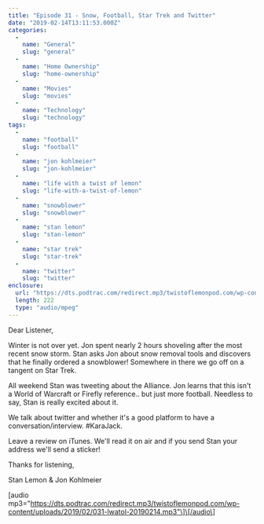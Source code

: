 ```yaml
---
title: "Episode 31 - Snow, Football, Star Trek and Twitter"
date: "2019-02-14T13:11:53.000Z"
categories: 
  - 
    name: "General"
    slug: "general"
  - 
    name: "Home Ownership"
    slug: "home-ownership"
  - 
    name: "Movies"
    slug: "movies"
  - 
    name: "Technology"
    slug: "technology"
tags: 
  - 
    name: "football"
    slug: "football"
  - 
    name: "jon kohlmeier"
    slug: "jon-kohlmeier"
  - 
    name: "life with a twist of lemon"
    slug: "life-with-a-twist-of-lemon"
  - 
    name: "snowblower"
    slug: "snowblower"
  - 
    name: "stan lemon"
    slug: "stan-lemon"
  - 
    name: "star trek"
    slug: "star-trek"
  - 
    name: "twitter"
    slug: "twitter"
enclosure: 
  url: "https://dts.podtrac.com/redirect.mp3/twistoflemonpod.com/wp-content/uploads/2019/02/031-lwatol-20190214.mp3"
  length: 222
  type: "audio/mpeg"
---
```


Dear Listener,

Winter is not over yet. Jon spent nearly 2 hours shoveling after the most recent snow storm. Stan asks Jon about snow removal tools and discovers that he finally ordered a snowblower! Somewhere in there we go off on a tangent on Star Trek.

All weekend Stan was tweeting about the Alliance. Jon learns that this isn't a World of Warcraft or Firefly reference.. but just more football. Needless to say, Stan is really excited about it.

We talk about twitter and whether it's a good platform to have a conversation/interview. #KaraJack.

Leave a review on iTunes. We'll read it on air and if you send Stan your address we'll send a sticker!

Thanks for listening,

Stan Lemon & Jon Kohlmeier

\[audio mp3="https://dts.podtrac.com/redirect.mp3/twistoflemonpod.com/wp-content/uploads/2019/02/031-lwatol-20190214.mp3"\]\[/audio\]

